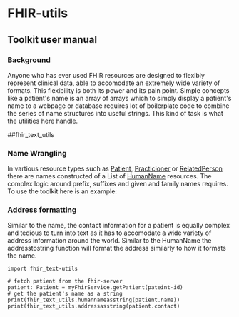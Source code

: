 # FHIR-utils
## Toolkit user manual

### Background
Anyone who has ever used FHIR resources are designed to flexibly represent clinical data, able
to accomodate an extremely wide variety of formats. This flexibility is both its power and its
pain point. Simple concepts like a patient's name is an array of arrays which to simply display
a patient's name to a webpage or database requires lot of boilerplate code to combine the series 
of name structures into useful strings. This kind of task is what the utilities here handle.

##fhir_text_utils
### Name Wrangling
In vartious resource types such as [Patient](http://hl7.org/fhir/patient.html), [Practicioner](http://hl7.org/fhir/practitioner.html)
or [RelatedPerson](http://hl7.org/fhir/relatedperson.html) there are names constructed of a List of [HumanName](http://hl7.org/fhir/datatypes.html#HumanName)
resources. The complex logic around prefix, suffixes and given and family names requires. To use the toolkit here is an example:

### Address formatting
Similar to the name, the contact information for a patient is equally complex and tedious to turn into text as it has to
accomodate a wide variety of address information around the world. Similar to the HumanName the
addresstostring function will format the address similarly to how it formats the name.

```
import fhir_text-utils

# fetch patient from the fhir-server
patient: Patient = myFhirService.getPatient(pateint-id)
# get the patient's name as a string
print(fhir_text_utils.humannameasstring(patient.name))
print(fhir_text_utils.addressasstring(patient.contact)
```
